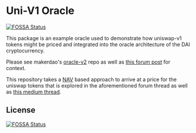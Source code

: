 # Uni-V1 Oracle
[![FOSSA Status](https://app.fossa.io/api/projects/git%2Bgithub.com%2Ftamccall%2Funi-oracle.svg?type=shield)](https://app.fossa.io/projects/git%2Bgithub.com%2Ftamccall%2Funi-oracle?ref=badge_shield)


This package is an example oracle used to demonstrate how uniswap-v1 tokens might be priced and integrated into the
oracle architecture of the DAI cryptocurrency.

Please see makerdao's [oracle-v2](https://github.com/makerdao/oracles-v2) repo as well as [this forum post](https://forum.makerdao.com/t/dai-eth-uni-v1-oracle-discussion/2146/3?u=andy_mccall) for context.

This repository takes a [NAV](https://www.investopedia.com/terms/n/nav.asp) based approach to arrive at a price for the 
uniswap tokens that is explored in the aforementioned forum thread as well as [this medium thread](https://medium.com/@pintail/understanding-uniswap-returns-cc593f3499ef). 

## License
[![FOSSA Status](https://app.fossa.io/api/projects/git%2Bgithub.com%2Ftamccall%2Funi-oracle.svg?type=large)](https://app.fossa.io/projects/git%2Bgithub.com%2Ftamccall%2Funi-oracle?ref=badge_large)